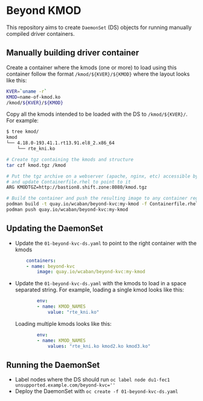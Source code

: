 # Beyond KMOD

This repository aims to create `DaemonSet` (DS) objects for running manually compiled driver containers.

## Manually building driver container

Create a container where the kmods (one or more) to load using this container follow the format `/kmod/${KVER}/${KMOD}` where the layout looks like this:

```bash
KVER=`uname -r`
KMOD=name-of-kmod.ko
/kmod/${KVER}/${KMOD}
```

Copy all the kmods intended to be loaded with the DS to `/kmod/${KVER}/`.  For example:

```bash
$ tree kmod/
kmod
└── 4.18.0-193.41.1.rt13.91.el8_2.x86_64
    └── rte_kni.ko
```

```bash
# Create tgz containing the kmods and structure
tar czf kmod.tgz /kmod

# Put the tgz archive on a webserver (apache, nginx, etc) accessible by the build process
# and update Containerfile.rhel to point to it
ARG KMODTGZ=http://bastion8.shift.zone:8080/kmod.tgz

# Build the container and push the resulting image to any container registry accessible by the platform
podman build -t quay.io/wcaban/beyond-kvc:my-kmod -f Containerfile.rhel
podman push quay.io/wcaban/beyond-kvc:my-kmod
```

## Updating the DaemonSet

- Update the `01-beyond-kvc-ds.yaml` to point to the right container with the kmods

    ```yaml
        containers:
        - name: beyond-kvc
            image: quay.io/wcaban/beyond-kvc:my-kmod
    ```

- Update the `01-beyond-kvc-ds.yaml` with the kmods to load in a space separated string. For example, loading a single kmod looks like this:

    ```yaml
            env:
            - name: KMOD_NAMES
                value: "rte_kni.ko"
    ```

    Loading multiple kmods looks like this:

    ```yaml
            env:
            - name: KMOD_NAMES
                values: "rte_kni.ko kmod2.ko kmod3.ko"
    ```

## Running the DaemonSet

- Label nodes where the DS should run `oc label node du1-fec1 unsupported.example.com/beyond-kvc=''`
- Deploy the DaemonSet with `oc create -f 01-beyond-kvc-ds.yaml`
